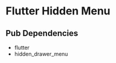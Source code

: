 # Flutter Hidden Menu

## Pub Dependencies
<ul>
    <li>flutter</li>
    <li>hidden_drawer_menu</li>
</ul>
